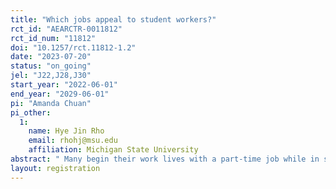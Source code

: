 ```yaml
---
title: "Which jobs appeal to student workers?"
rct_id: "AEARCTR-0011812"
rct_id_num: "11812"
doi: "10.1257/rct.11812-1.2"
date: "2023-07-20"
status: "on_going"
jel: "J22,J28,J30"
start_year: "2022-06-01"
end_year: "2029-06-01"
pi: "Amanda Chuan"
pi_other:
  1:
    name: Hye Jin Rho
    email: rhohj@msu.edu
    affiliation: Michigan State University
abstract: "	Many begin their work lives with a part-time job while in school. These jobs may play a critical role in shaping preferences over work and helping youth navigate the school-to-work transition. However, little is known regarding the job features that appeal to student workers. We partner with a large state university to recruit its students for real jobs. We randomize over 47,000 students to receive emails which vary information about wages, required work hours per week, and schedule flexibility. To measure students’ responses to this information, we track their real job applications and their pre-application job interest using their activity on the recruitment website. We pair this with a survey regarding their preferences over jobs. Responses to survey vignettes indicate that students' reservation wages are significantly lower for jobs which offer more flexibility. Moreover, reservation wages are significantly lower for employers which laid off a fewer fraction of students during the Covid-19 pandemic. Lastly, they are significantly lower for employers which prioritized students' financial needs over their productivity in choosing who to retain during pandemic-induced mass layoffs."
layout: registration
---
```


